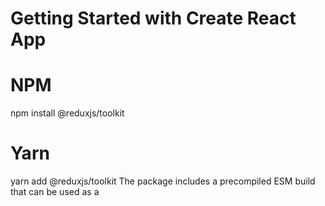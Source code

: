 # Getting Started with Create React App
# NPM
npm install @reduxjs/toolkit

# Yarn
yarn add @reduxjs/toolkit
The package includes a precompiled ESM build that can be used as a <script type="module"> tag directly in the browser.

Documentation
The Redux Toolkit docs are available at https:redux-toolkit.js.org, including API references and usage guides for all of the APIs included in Redux Toolkit.

The Redux core docs at https:redux.js.org includes the full Redux tutorials, as well usage guides on general Redux patterns.

Purpose
The Redux Toolkit package is intended to be the standard way to write Redux logic. It was originally created to help address three common concerns about Redux:

Configuring a Redux store is too complicated
"I have to add a lot of packages to get Redux to do anything useful"
"Redux requires too much boilerplate code"
We can't solve every use case, but in the spirit of create-react-app, we can try to provide some tools that abstract over the setup process and handle the most common use cases, as well as include some useful utilities that will let the user simplify their application code.

Because of that, this package is deliberately limited in scope. It does not address concepts like "reusable encapsulated Redux modules", folder or file structures, managing entity relationships in the store, and so on.

Redux Toolkit also includes a powerful data fetching and caching capability that we've dubbed "RTK Query". It's included in the package as a separate set of entry points. It's optional, but can eliminate the need to hand-write data fetching logic yourself.

What's Included
Redux Toolkit includes these APIs:

configureStore(): wraps createStore to provide simplified configuration options and good defaults. It can automatically combine your slice reducers, add whatever Redux middleware you supply, includes redux-thunk by default, and enables use of the Redux DevTools Extension.
createReducer(): lets you supply a lookup table of action types to case reducer functions, rather than writing switch statements. In addition, it automatically uses the immer library to let you write simpler immutable updates with normal mutative code, like state.todos[3].completed = true.
createAction(): generates an action creator function for the given action type string. The function itself has toString() defined, so that it can be used in place of the type constant.
createSlice(): combines createReducer() + createAction(). Accepts an object of reducer functions, a slice name, and an initial state value, and automatically generates a slice reducer with corresponding action creators and action types.
combineSlices(): combines multiple slices into a single reducer, and allows "lazy loading" of slices after initialisation.
createListenerMiddleware(): lets you define "listener" entries that contain an "effect" callback with additional logic, and a way to specify when that callback should run based on dispatched actions or state changes. A lightweight alternative to Redux async middleware like sagas and observables.
createAsyncThunk(): accepts an action type string and a function that returns a promise, and generates a thunk that dispatches pending/resolved/rejected action types based on that promise
createEntityAdapter(): generates a set of reusable reducers and selectors to manage normalized data in the store
The createSelector() utility from the Reselect library, re-exported for ease of use.
This project was bootstrapped with [Create React App](https://github.com/facebook/create-react-app).

## Available Scripts

In the project directory, you can run:

### `npm start`

Runs the app in the development mode.\
Open [http://localhost:3000](http://localhost:3000) to view it in your browser.

The page will reload when you make changes.\
You may also see any lint errors in the console.

### `npm test`

Launches the test runner in the interactive watch mode.\
See the section about [running tests](https://facebook.github.io/create-react-app/docs/running-tests) for more information.

### `npm run build`

Builds the app for production to the `build` folder.\
It correctly bundles React in production mode and optimizes the build for the best performance.

The build is minified and the filenames include the hashes.\
Your app is ready to be deployed!

See the section about [deployment](https://facebook.github.io/create-react-app/docs/deployment) for more information.

### `npm run eject`

**Note: this is a one-way operation. Once you `eject`, you can't go back!**

If you aren't satisfied with the build tool and configuration choices, you can `eject` at any time. This command will remove the single build dependency from your project.

Instead, it will copy all the configuration files and the transitive dependencies (webpack, Babel, ESLint, etc) right into your project so you have full control over them. All of the commands except `eject` will still work, but they will point to the copied scripts so you can tweak them. At this point you're on your own.

You don't have to ever use `eject`. The curated feature set is suitable for small and middle deployments, and you shouldn't feel obligated to use this feature. However we understand that this tool wouldn't be useful if you couldn't customize it when you are ready for it.

## Learn More

You can learn more in the [Create React App documentation](https://facebook.github.io/create-react-app/docs/getting-started).

To learn React, check out the [React documentation](https://reactjs.org/).

### Code Splitting

This section has moved here: [https://facebook.github.io/create-react-app/docs/code-splitting](https://facebook.github.io/create-react-app/docs/code-splitting)

### Analyzing the Bundle Size

This section has moved here: [https://facebook.github.io/create-react-app/docs/analyzing-the-bundle-size](https://facebook.github.io/create-react-app/docs/analyzing-the-bundle-size)

### Making a Progressive Web App

This section has moved here: [https://facebook.github.io/create-react-app/docs/making-a-progressive-web-app](https://facebook.github.io/create-react-app/docs/making-a-progressive-web-app)

### Advanced Configuration

This section has moved here: [https://facebook.github.io/create-react-app/docs/advanced-configuration](https://facebook.github.io/create-react-app/docs/advanced-configuration)

### Deployment

This section has moved here: [https://facebook.github.io/create-react-app/docs/deployment](https://facebook.github.io/create-react-app/docs/deployment)

### `npm run build` fails to minify

This section has moved here: [https://facebook.github.io/create-react-app/docs/troubleshooting#npm-run-build-fails-to-minify](https://facebook.github.io/create-react-app/docs/troubleshooting#npm-run-build-fails-to-minify)
